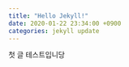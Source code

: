 ```yaml
---
title: "Hello Jekyll!"
date: 2020-01-22 23:34:00 +0900
categories: jekyll update
---
```

첫 글 테스트입니당
